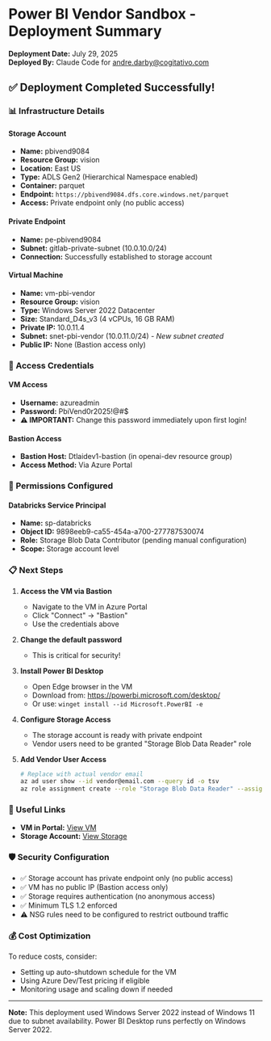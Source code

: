 # Power BI Vendor Sandbox - Deployment Summary

**Deployment Date:** July 29, 2025  
**Deployed By:** Claude Code for andre.darby@cogitativo.com

## ✅ Deployment Completed Successfully!

### 📊 Infrastructure Details

#### Storage Account
- **Name:** pbivend9084
- **Resource Group:** vision
- **Location:** East US
- **Type:** ADLS Gen2 (Hierarchical Namespace enabled)
- **Container:** parquet
- **Endpoint:** `https://pbivend9084.dfs.core.windows.net/parquet`
- **Access:** Private endpoint only (no public access)

#### Private Endpoint
- **Name:** pe-pbivend9084
- **Subnet:** gitlab-private-subnet (10.0.10.0/24)
- **Connection:** Successfully established to storage account

#### Virtual Machine
- **Name:** vm-pbi-vendor
- **Resource Group:** vision
- **Type:** Windows Server 2022 Datacenter
- **Size:** Standard_D4s_v3 (4 vCPUs, 16 GB RAM)
- **Private IP:** 10.0.11.4
- **Subnet:** snet-pbi-vendor (10.0.11.0/24) - *New subnet created*
- **Public IP:** None (Bastion access only)

### 🔐 Access Credentials

#### VM Access
- **Username:** azureadmin
- **Password:** PbiVend0r2025!@#$
- **⚠️ IMPORTANT:** Change this password immediately upon first login!

#### Bastion Access
- **Bastion Host:** Dtlaidev1-bastion (in openai-dev resource group)
- **Access Method:** Via Azure Portal

### 🔑 Permissions Configured

#### Databricks Service Principal
- **Name:** sp-databricks
- **Object ID:** 9898eeb9-ca55-454a-a700-277787530074
- **Role:** Storage Blob Data Contributor (pending manual configuration)
- **Scope:** Storage account level

### 📋 Next Steps

1. **Access the VM via Bastion**
   - Navigate to the VM in Azure Portal
   - Click "Connect" → "Bastion"
   - Use the credentials above

2. **Change the default password**
   - This is critical for security!

3. **Install Power BI Desktop**
   - Open Edge browser in the VM
   - Download from: https://powerbi.microsoft.com/desktop/
   - Or use: `winget install --id Microsoft.PowerBI -e`

4. **Configure Storage Access**
   - The storage account is ready with private endpoint
   - Vendor users need to be granted "Storage Blob Data Reader" role

5. **Add Vendor User Access**
   ```bash
   # Replace with actual vendor email
   az ad user show --id vendor@email.com --query id -o tsv
   az role assignment create --role "Storage Blob Data Reader" --assignee-object-id <user-id> --scope /subscriptions/fb344b4b-f3a4-45a5-81d6-c1f911fcb4ed/resourceGroups/vision/providers/Microsoft.Storage/storageAccounts/pbivend9084
   ```

### 🔗 Useful Links

- **VM in Portal:** [View VM](https://portal.azure.com/#@24317511-81a4-42fb-bea5-f4b0735acba5/resource/subscriptions/fb344b4b-f3a4-45a5-81d6-c1f911fcb4ed/resourceGroups/vision/providers/Microsoft.Compute/virtualMachines/vm-pbi-vendor)
- **Storage Account:** [View Storage](https://portal.azure.com/#@24317511-81a4-42fb-bea5-f4b0735acba5/resource/subscriptions/fb344b4b-f3a4-45a5-81d6-c1f911fcb4ed/resourceGroups/vision/providers/Microsoft.Storage/storageAccounts/pbivend9084)

### 🛡️ Security Configuration

- ✅ Storage account has private endpoint only (no public access)
- ✅ VM has no public IP (Bastion access only)
- ✅ Storage requires authentication (no anonymous access)
- ✅ Minimum TLS 1.2 enforced
- ⚠️ NSG rules need to be configured to restrict outbound traffic

### 💰 Cost Optimization

To reduce costs, consider:
- Setting up auto-shutdown schedule for the VM
- Using Azure Dev/Test pricing if eligible
- Monitoring usage and scaling down if needed

---

**Note:** This deployment used Windows Server 2022 instead of Windows 11 due to subnet availability. Power BI Desktop runs perfectly on Windows Server 2022.